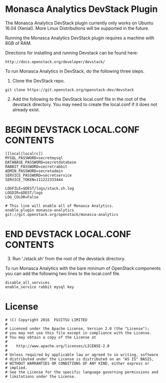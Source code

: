 # Monasca Analytics DevStack Plugin

The Monasca Analytics DevStack plugin currently only works on Ubuntu 16.04 (Xenial).
More Linux Distributions will be supported in the future.

Running the Monasca Analytics DevStack plugin requires a machine with 8GB of RAM.

Directions for installing and running Devstack can be found here:

    http://docs.openstack.org/developer/devstack/

To run Monasca Analytics in DevStack, do the following three steps.

1. Clone the DevStack repo.

```
git clone https://git.openstack.org/openstack-dev/devstack
```

2. Add the following to the DevStack local.conf file in the root of the devstack directory. You may
   need to create the local.conf if it does not already exist.

# BEGIN DEVSTACK LOCAL.CONF CONTENTS

```
[[local|localrc]]
MYSQL_PASSWORD=secretmysql
DATABASE_PASSWORD=secretdatabase
RABBIT_PASSWORD=secretrabbit
ADMIN_PASSWORD=secretadmin
SERVICE_PASSWORD=secretservice
SERVICE_TOKEN=111222333444

LOGFILE=$DEST/logs/stack.sh.log
LOGDIR=$DEST/logs
LOG_COLOR=False

# This line will enable all of Monasca Analytics.
enable_plugin monasca-analytics git://git.openstack.org/openstack/monasca-analytics
```

# END DEVSTACK LOCAL.CONF CONTENTS

3.   Run './stack.sh' from the root of the devstack directory.

To run Monasca Analytics with the bare mininum of OpenStack components you can
add the following two lines to the local.conf file.

```
disable_all_services
enable_service rabbit mysql key
```

# License

```
# (C) Copyright 2016  FUJITSU LIMITED
#
# Licensed under the Apache License, Version 2.0 (the "License");
# you may not use this file except in compliance with the License.
# You may obtain a copy of the License at
#
#    http://www.apache.org/licenses/LICENSE-2.0
#
# Unless required by applicable law or agreed to in writing, software
# distributed under the License is distributed on an "AS IS" BASIS,
# WITHOUT WARRANTIES OR CONDITIONS OF ANY KIND, either express or
# implied.
# See the License for the specific language governing permissions and
# limitations under the License.
```